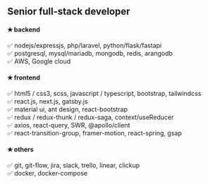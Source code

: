 ## Senior full-stack developer
#### &#10029; backend
  &#9989; nodejs/expressjs, php/laravel, python/flask/fastapi  
  &#9989; postgresql, mysql/mariadb, mongodb, redis, arangodb  
  &#9989; AWS, Google cloud
#### &#10029; frontend  
  &#9989; html5 / css3, scss, javascript / typescript, bootstrap, tailwindcss  
  &#9989; react.js, next.js, gatsby.js  
  &#9989; material ui, ant design, react-bootstrap  
  &#9989; redux / redux-thunk / redux-saga, context/useReducer  
  &#9989; axios, react-query, SWR, @apollo/client  
  &#9989; react-transition-group, framer-motion, react-spring, gsap
#### &#10029; others
  &#9989; git, git-flow, jira, slack, trello, linear, clickup  
  &#9989; docker, docker-compose

